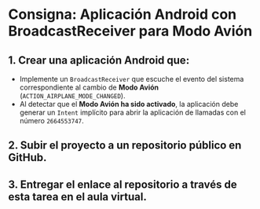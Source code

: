 # Consigna: Aplicación Android con BroadcastReceiver para Modo Avión

## 1. Crear una aplicación Android que:

*   Implemente un `BroadcastReceiver` que escuche el evento del sistema correspondiente al cambio de **Modo Avión** (`ACTION_AIRPLANE_MODE_CHANGED`).
*   Al detectar que el **Modo Avión ha sido activado**, la aplicación debe generar un `Intent` implícito para abrir la aplicación de llamadas con el número `2664553747`.

## 2. Subir el proyecto a un repositorio público en GitHub.

## 3. Entregar el enlace al repositorio a través de esta tarea en el aula virtual.
